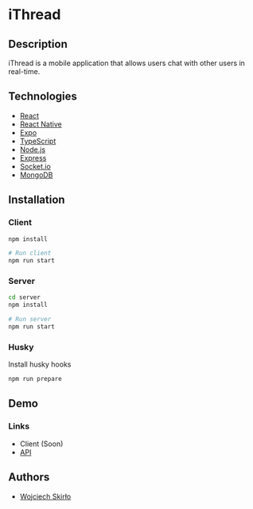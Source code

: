 # iThread

## Description
iThread is a mobile application that allows users chat with other users in real-time.

## Technologies

- [React](https://reactjs.org/)
- [React Native](https://reactnative.dev/)
- [Expo](https://expo.io/)
- [TypeScript](https://www.typescriptlang.org/)
- [Node.js](https://nodejs.org/en/)
- [Express](https://expressjs.com/)
- [Socket.io](https://socket.io/)
- [MongoDB](https://www.mongodb.com/)

## Installation

### Client

```bash
npm install

# Run client
npm run start
````


### Server

```bash
cd server
npm install

# Run server
npm run start
```

### Husky

Install husky hooks

```bash
npm run prepare
```

## Demo

### Links

- Client (Soon)
- [API](https://ithread-woytek.koyeb.app/)


## Authors
- [Wojciech Skirło](https://woytek-portfolio.netlify.app/en)
